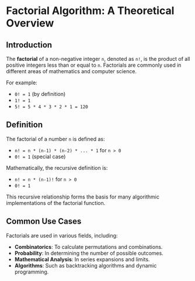 # Factorial Algorithm: A Theoretical Overview

## Introduction

The **factorial** of a non-negative integer `n`, denoted as `n!`, is the product of all positive integers less than or equal to `n`. Factorials are commonly used in different areas of mathematics and computer science.

For example:

-   `0! = 1` (by definition)
-   `1! = 1`
-   `5! = 5 * 4 * 3 * 2 * 1 = 120`

## Definition

The factorial of a number `n` is defined as:

-   `n! = n * (n-1) * (n-2) * ... * 1` for `n > 0`
-   `0! = 1` (special case)

Mathematically, the recursive definition is:

-   `n! = n * (n-1)!` for `n > 0`
-   `0! = 1`

This recursive relationship forms the basis for many algorithmic implementations of the factorial function.

## Common Use Cases

Factorials are used in various fields, including:

-   **Combinatorics**: To calculate permutations and combinations.
-   **Probability**: In determining the number of possible outcomes.
-   **Mathematical Analysis**: In series expansions and limits.
-   **Algorithms**: Such as backtracking algorithms and dynamic programming.
